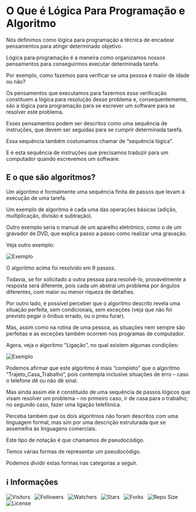<!-- Título -->
# O Que é Lógica Para Programação e Algoritmo

Nós definimos como lógica para programação a técnica de encadear pensamentos para atingir determinado objetivo.

Lógica para programação é a maneira como organizamos nossos pensamentos para conseguirmos executar determinada tarefa.

Por exemplo, como fazemos para verificar se uma pessoa é maior de idade ou não?

Os pensamentos que executamos para fazermos essa verificação constituem a lógica para resolução desse problema e, consequentemente, são a lógica para programação para se escrever um software para se resolver este problema.

Esses pensamentos podem ser descritos como uma sequência de instruções, que devem ser seguidas para se cumprir determinada tarefa.

Essa sequência também costumamos chamar de “sequência lógica”.

E é esta sequência de instruções que precisamos traduzir para um computador quando escrevemos um software.

## E o que são algoritmos?

Um algoritmo é formalmente uma sequência finita de passos que levam à execução de uma tarefa.

Um exemplo de algoritmo é cada uma das operações básicas (adição, multiplicação, divisão e subtração).

Outro exemplo seria o manual de um aparelho eletrônico, como o de um gravador de DVD, que explica passo a passo como realizar uma gravação.

Veja outro exemplo:

![Exemplo](https://d2v0x26thbzlwf.cloudfront.net/prod/864/img/rId5wsjpon3j.v5c.png "Exemplo do trajeto de casa para o trabalho")

O algoritmo acima foi resolvido em 9 passos.

Todavia, se for solicitado a outra pessoa para resolvê-lo, provavelmente a resposta será diferente, pois cada um abstrai um problema por ângulos diferentes, com maior ou menor riqueza de detalhes.

Por outro lado, é possível perceber que o algoritmo descrito revela uma situação perfeita, sem condicionais, sem exceções (veja que não foi previsto pegar o ônibus errado, ou o pneu furar).

Mas, assim como na rotina de uma pessoa, as situações nem sempre são perfeitas e as exceções também ocorrem nos programas de computador.

Agora, veja o algoritmo "Ligação", no qual existem algumas condições:

![Exemplo](https://d2v0x26thbzlwf.cloudfront.net/prod/864/img/rId6s2hfxkyk.mic.png "Exemplo de uma ligação")

Podemos afirmar que este algoritmo é mais “completo” que o algoritmo “Trajeto_Casa_Trabalho”, pois contempla inclusive situações de erro – caso o telefone dê ou não dê sinal.

Mas ainda assim ele é constituído de uma sequência de passos lógicos que visam resolver um problema – no primeiro caso, ir de casa para o trabalho; no segundo caso, fazer uma ligação telefônica.

Perceba também que os dois algoritmos não foram descritos com uma linguagem formal, mas sim por uma descrição estruturada que se assemelha às linguagens comerciais.

Este tipo de notação é que chamamos de pseudocódigo.

Temos várias formas de representar um pseudocódigo.

Podemos dividir estas formas nas categorias a seguir.

<!-- Informações -->
## &#8505; Informações

![Visitors](https://api.visitorbadge.io/api/visitors?path=Devsgeeknerd%2Fcla-o-que-log-par-pro-alg-con-ini-log-par-pro-ini-pro-bas&label=Visitantes&labelColor=%23700070&labelStyle=none&countColor=%23000fff&style=plastic&color=%23ffffff "Total de Visitantes")
&nbsp;
![Followers](https://img.shields.io/github/followers/Devsgeeknerd?style=p&label=Seguidores&labelColor=800080&color=000fff "Total de Seguidores")
&nbsp;
![Watchers](https://img.shields.io/github/watchers/Devsgeeknerd/cla-o-que-log-par-pro-alg-con-ini-log-par-pro-ini-pro-bas?style=p&label=Observadores&labelColor=800080&color=000fff "Total de Observadores")
&nbsp;
![Stars](https://img.shields.io/github/stars/Devsgeeknerd/cla-o-que-log-par-pro-alg-con-ini-log-par-pro-ini-pro-bas?style=p&label=Estrelas&labelColor=800080&color=000fff "Total de Estrelas")
&nbsp;
![Forks](https://img.shields.io/github/forks/Devsgeeknerd/cla-o-que-log-par-pro-alg-con-ini-log-par-pro-ini-pro-bas?style=p&label=Bifurcações&labelColor=800080&color=000fff "Total de Bifurcações")
&nbsp;
![Repo Size](https://img.shields.io/github/repo-size/Devsgeeknerd/cla-o-que-log-par-pro-alg-con-ini-log-par-pro-ini-pro-bas?style=p&label=Tamanho&labelColor=800080&color=000fff "Tamanho do Repositório")
&nbsp;
![License](https://img.shields.io/github/license/Devsgeeknerd/cla-o-que-log-par-pro-alg-con-ini-log-par-pro-ini-pro-bas?style=p&label=Licença&labelColor=800080&color=000fff "Licença do Repositório")
